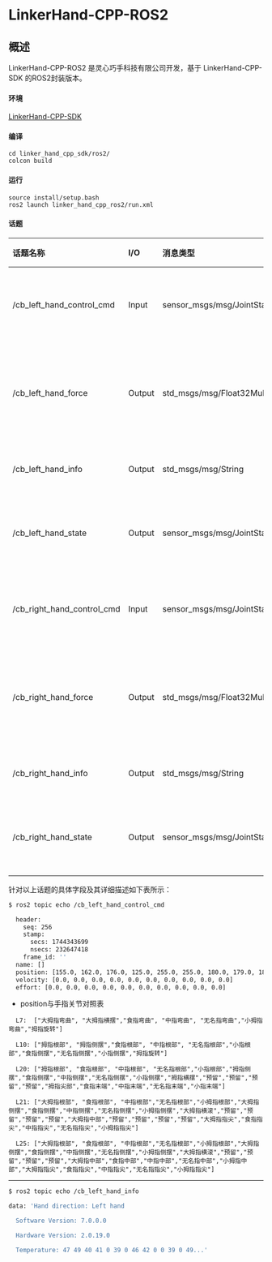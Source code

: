 # LinkerHand-CPP-ROS2

## 概述
LinkerHand-CPP-ROS2 是灵心巧手科技有限公司开发，基于 LinkerHand-CPP-SDK 的ROS2封装版本。

#### 环境
[LinkerHand-CPP-SDK](../README.md)

#### 编译
    cd linker_hand_cpp_sdk/ros2/
    colcon build

#### 运行
    source install/setup.bash
    ros2 launch linker_hand_cpp_ros2/run.xml

#### 话题

| 话题名称 | I/O | 消息类型 | 描述 |
| :--- | :--- | :--- | :--- |
| /cb_left_hand_control_cmd | Input | sensor_msgs/msg/JointState | 左手控制指令 |
| /cb_left_hand_force | Output | std_msgs/msg/Float32MultiArray | 左手力传感器数据 |
| /cb_left_hand_info | Output | std_msgs/msg/String | 左手信息 |
| /cb_left_hand_state | Output | sensor_msgs/msg/JointState | 左手关节状态 |
| /cb_right_hand_control_cmd | Input | sensor_msgs/msg/JointState | 右手控制指令 |
| /cb_right_hand_force | Output | std_msgs/msg/Float32MultiArray | 右手力传感器数据 |
| /cb_right_hand_info | Output | std_msgs/msg/String | 右手信息 |
| /cb_right_hand_state | Output | sensor_msgs/msg/JointState | 右手关节状态 |


针对以上话题的具体字段及其详细描述如下表所示：

```bash
$ ros2 topic echo /cb_left_hand_control_cmd
```
```bash
  header: 
    seq: 256
    stamp: 
      secs: 1744343699
      nsecs: 232647418
    frame_id: ''
  name: []
  position: [155.0, 162.0, 176.0, 125.0, 255.0, 255.0, 180.0, 179.0, 181.0, 68.0]
  velocity: [0.0, 0.0, 0.0, 0.0, 0.0, 0.0, 0.0, 0.0, 0.0, 0.0]
  effort: [0.0, 0.0, 0.0, 0.0, 0.0, 0.0, 0.0, 0.0, 0.0, 0.0]
```
- position与手指关节对照表

```
  L7:  ["大拇指弯曲", "大拇指横摆","食指弯曲", "中指弯曲", "无名指弯曲","小拇指弯曲","拇指旋转"]

  L10: ["拇指根部", "拇指侧摆","食指根部", "中指根部", "无名指根部","小指根部","食指侧摆","无名指侧摆","小指侧摆","拇指旋转"]

  L20: ["拇指根部", "食指根部", "中指根部", "无名指根部","小指根部","拇指侧摆","食指侧摆","中指侧摆","无名指侧摆","小指侧摆","拇指横摆","预留","预留","预留","预留","拇指尖部","食指末端","中指末端","无名指末端","小指末端"]
  
  L21: ["大拇指根部", "食指根部", "中指根部","无名指根部","小拇指根部","大拇指侧摆","食指侧摆","中指侧摆","无名指侧摆","小拇指侧摆","大拇指横滚","预留","预留","预留","预留","大拇指中部","预留","预留","预留","预留","大拇指指尖","食指指尖","中指指尖","无名指指尖","小拇指指尖"]

  L25: ["大拇指根部", "食指根部", "中指根部","无名指根部","小拇指根部","大拇指侧摆","食指侧摆","中指侧摆","无名指侧摆","小拇指侧摆","大拇指横滚","预留","预留","预留","预留","大拇指中部","食指中部","中指中部","无名指中部","小拇指中部","大拇指指尖","食指指尖","中指指尖","无名指指尖","小拇指指尖"]
```


---


```bash
$ ros2 topic echo /cb_left_hand_info
```
```bash
data: 'Hand direction: Left hand

  Software Version: 7.0.0.0

  Hardware Version: 2.0.19.0

  Temperature: 47 49 40 41 0 39 0 46 42 0 0 39 0 49...'
```


<!-- 
<table>
<tbody>
    <tr>
        <th>话题名称</th><th>字段</th><th>描述</th>
    <tr>
        <td rowspan="4">/cb_left_hand_control_cmd</td>
        <td>header</td>
        <td>标准消息头</td>
    </tr>
    <tr>
        <td>position</td>
        <td>[Joint1_position, Joint2_position, Joint3_position, Joint4_position, Joint5_position, Joint6_position, Joint7_position . . . . . .]</td>
    </tr>
    <tr>
        <td>velocity</td>
        <td>[Joint1_velocity, Joint2_velocity, Joint3_velocity, Joint4_velocity, Joint5_velocity, Joint6_velocity, Joint7_velocity . . . . . .]</td>
    </tr>
    <tr>
        <td>effort</td>
        <td>[Joint1_effort, Joint2_effort, Joint3_effort, Joint4_effort, Joint5_effort, Joint6_effort, Joint7_effort . . . . . .]</td>
    </tr>
    <tr>
        <td rowspan="2">/cb_left_hand_force</td>
        <td>header</td>
        <td>标准消息头</td>
    </tr>
    <tr>
        <td>data</td>
        <td>[Joint1_force, Joint2_force, Joint3_force, Joint4_force, Joint5_force . . . . . .]</td>
    </tr>
    <tr>
        <td rowspan="2">/cb_left_hand_info</td>
        <td>header</td>
        <td>标准消息头</td>
    </tr>
    <tr>
        <td>data</td>
        <td>[Joint1_force, Joint2_force, Joint3_force, Joint4_force, Joint5_force . . . . . .]</td>
    </tr>
    <tr>
        <td>行1列1</td>
        <td>行1列2</td>
        <td>行1列3</td>
    </tr>
    <tr>
        <td rowspan="2">合并两列</td>
        <td colspan="2">合并两行</td>
    </tr>
    <tr>
        <td>行3列2</td>
        <td>行3列3</td>
    </tr>
</table> -->